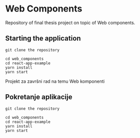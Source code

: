 # Web Components

Repository of final thesis project on topic of Web components.

## Starting the application

    git clone the repository

    cd web_components
    cd react-app-example
    yarn install
    yarn start


Projekt za završni rad na temu Web komponenti

## Pokretanje aplikacije
    git clone the repository

    cd web_components
    cd react-app-example
    yarn install
    yarn start
